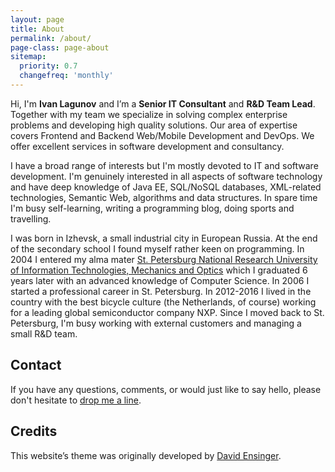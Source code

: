 ```yaml
---
layout: page
title: About
permalink: /about/
page-class: page-about
sitemap:
  priority: 0.7
  changefreq: 'monthly'
---
```


Hi, I'm __Ivan Lagunov__ and I’m a __Senior IT Consultant__ and __R&D Team Lead__. Together with my team we specialize 
in solving complex enterprise problems and developing high quality solutions. Our area of expertise covers Frontend and 
Backend Web/Mobile Development and DevOps. We offer excellent services in software development and consultancy.

I have a broad range of interests but I'm mostly devoted to IT and software development. I'm genuinely interested in all 
aspects of software technology and have deep knowledge of Java EE, SQL/NoSQL databases, XML-related technologies, 
Semantic Web, algorithms and data structures. In spare time I'm busy self-learning, writing a programming blog, doing 
sports and travelling.

I was born in Izhevsk, a small industrial city in European Russia. At the end of the secondary school I found myself 
rather keen on programming. In 2004 I entered my alma mater [St. Petersburg National Research University of Information Technologies, Mechanics and Optics](http://en.ifmo.ru/en/page/47/Public_and_professional_recognition.htm) 
which I graduated 6 years later with an advanced knowledge of Computer Science. In 2006 I started a professional career 
in St. Petersburg. In 2012-2016 I lived in the country with the best bicycle culture (the Netherlands, of course) working 
for a leading global semiconductor company NXP. Since I moved back to St. Petersburg, I'm busy working with external
customers and managing a small R&D team.

## Contact

If you have any questions, comments, or would just like to say hello, please don't hesitate to [drop me a line](mailto:lagivan@gmail.com).

## Credits

This website’s theme was originally developed by [David Ensinger](http://davidensinger.github.io/).

